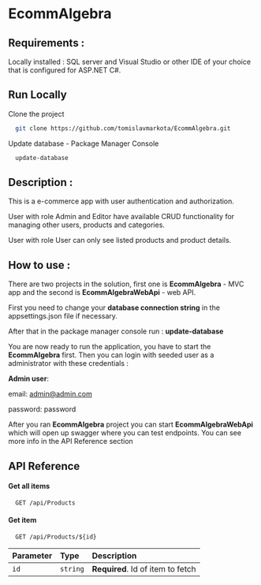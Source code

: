 
#  EcommAlgebra

## Requirements :

Locally installed : SQL server and Visual Studio or other IDE of your choice that is configured for ASP.NET C#.

## Run Locally

Clone the project

```bash
  git clone https://github.com/tomislavmarkota/EcommAlgebra.git
```

Update database - Package Manager Console

```bash
  update-database
```

## Description : 

This is a e-commerce app with user authentication and authorization. 

User with role Admin and Editor have available CRUD functionality for managing other users, products and categories.

User with role User can only see listed products and product details.


## How to use : 

There are two projects in the solution, first one is **EcommAlgebra** - MVC app and the second is **EcommAlgebraWebApi** - web API.

First you need to change your **database connection string** in the appsettings.json file if necessary. 

After that in the package manager console run : **update-database**

You are now ready to run the application, you have to start the **EcommAlgebra** first. Then you can login with seeded user as a administrator with these credentials : 

**Admin user**: 

email: admin@admin.com

password: password


After you ran **EcommAlgebra** project you can start **EcommAlgebraWebApi** which will open up swagger where you can test endpoints. You can see more info in the API Reference section



## API Reference

#### Get all items

```http
  GET /api/Products
```


#### Get item

```http
  GET /api/Products/${id}
```

| Parameter | Type     | Description                       |
| :-------- | :------- | :-------------------------------- |
| `id`      | `string` | **Required**. Id of item to fetch |












